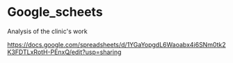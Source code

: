 # Google_scheets
Analysis of the clinic's work

https://docs.google.com/spreadsheets/d/1YGaYopgdL6Waoabx4i6SNm0tk2K3FDTLxRotH-PEnxQ/edit?usp=sharing

